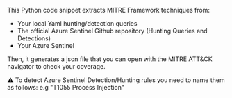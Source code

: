 This Python code snippet extracts MITRE Framework techniques from: 

* Your local Yaml hunting/detection queries
* The official Azure Sentinel Github repository (Hunting Queries and Detections)
* Your Azure Sentinel 

Then, it generates a json file that you can open with the MITRE ATT&CK navigator to check your coverage. 

:warning: To detect Azure Sentinel Detection/Hunting rules you need to name them as follows: <TechniqueID><Space><Name> e.g "T1055 Process Injection"


